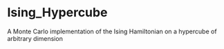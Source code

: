 Ising_Hypercube
===============

A Monte Carlo implementation of the Ising Hamiltonian on a hypercube of arbitrary dimension
